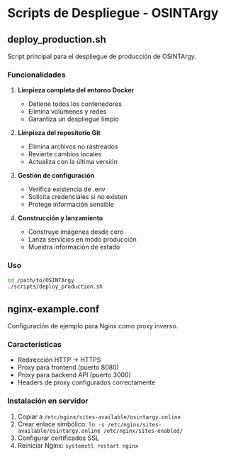 # Scripts de Despliegue - OSINTArgy

## deploy_production.sh

Script principal para el despliegue de producción de OSINTArgy.

### Funcionalidades

1. **Limpieza completa del entorno Docker**
   - Detiene todos los contenedores
   - Elimina volúmenes y redes
   - Garantiza un despliegue limpio

2. **Limpieza del repositorio Git**
   - Elimina archivos no rastreados
   - Revierte cambios locales
   - Actualiza con la última versión

3. **Gestión de configuración**
   - Verifica existencia de .env
   - Solicita credenciales si no existen
   - Protege información sensible

4. **Construcción y lanzamiento**
   - Construye imágenes desde cero
   - Lanza servicios en modo producción
   - Muestra información de estado

### Uso

```bash
cd /path/to/OSINTArgy
./scripts/deploy_production.sh
```

## nginx-example.conf

Configuración de ejemplo para Nginx como proxy inverso.

### Características

- Redirección HTTP → HTTPS
- Proxy para frontend (puerto 8080)
- Proxy para backend API (puerto 3000)
- Headers de proxy configurados correctamente

### Instalación en servidor

1. Copiar a `/etc/nginx/sites-available/osintargy.online`
2. Crear enlace simbólico: `ln -s /etc/nginx/sites-available/osintargy.online /etc/nginx/sites-enabled/`
3. Configurar certificados SSL
4. Reiniciar Nginx: `systemctl restart nginx`